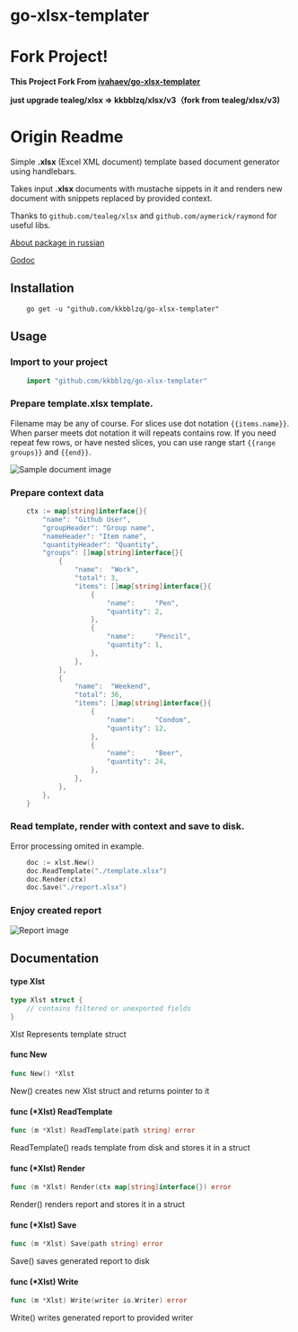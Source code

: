 # go-xlsx-templater

# Fork Project!

**This Project Fork From [ivahaev/go-xlsx-templater](github.com/ivahaev/go-xlsx-templater)**

**just upgrade tealeg/xlsx => kkbblzq/xlsx/v3（fork from tealeg/xlsx/v3)**

# Origin Readme

Simple **.xlsx** (Excel XML document) template based document generator using handlebars.

Takes input **.xlsx** documents with mustache sippets in it and renders new document with snippets replaced by provided context.

Thanks to `github.com/tealeg/xlsx` and `github.com/aymerick/raymond` for useful libs.

[About package in russian](http://ivahaev.ru/go-xlsx-templater/)

[Godoc](https://godoc.org/github.com/ivahaev/go-xlsx-templater)

## Installation

```
    go get -u "github.com/kkbblzq/go-xlsx-templater"
```

## Usage

### Import to your project

```go
    import "github.com/kkbblzq/go-xlsx-templater"
```

### Prepare **template.xlsx** template.
Filename may be any of course. For slices use dot notation `{{items.name}}`. When parser meets dot notation it will repeats contains row. If you need repeat few rows, or have nested slices, you can use range start `{{range groups}}` and `{{end}}`.

![Sample document image](./template.png)

### Prepare context data

```go
    ctx := map[string]interface{}{
        "name": "Github User",
        "groupHeader": "Group name",
        "nameHeader": "Item name",
        "quantityHeader": "Quantity",
        "groups": []map[string]interface{}{
            {
                "name":  "Work",
                "total": 3,
                "items": []map[string]interface{}{
                    {
                        "name":     "Pen",
                        "quantity": 2,
                    },
                    {
                        "name":     "Pencil",
                        "quantity": 1,
                    },
                },
            },
            {
                "name":  "Weekend",
                "total": 36,
                "items": []map[string]interface{}{
                    {
                        "name":     "Condom",
                        "quantity": 12,
                    },
                    {
                        "name":     "Beer",
                        "quantity": 24,
                    },
                },
            },
        },
    }
```

### Read template, render with context and save to disk.
Error processing omited in example.

```go
    doc := xlst.New()
	doc.ReadTemplate("./template.xlsx")
	doc.Render(ctx)
	doc.Save("./report.xlsx")
```

### Enjoy created report

![Report image](./report.png)

## Documentation

#### type Xlst

```go
type Xlst struct {
    // contains filtered or unexported fields
}
```

Xlst Represents template struct

#### func  New

```go
func New() *Xlst
```
New() creates new Xlst struct and returns pointer to it

#### func (*Xlst) ReadTemplate

```go
func (m *Xlst) ReadTemplate(path string) error
```
ReadTemplate() reads template from disk and stores it in a struct

#### func (*Xlst) Render

```go
func (m *Xlst) Render(ctx map[string]interface{}) error
```
Render() renders report and stores it in a struct

#### func (*Xlst) Save

```go
func (m *Xlst) Save(path string) error
```
Save() saves generated report to disk

#### func (*Xlst) Write

```go
func (m *Xlst) Write(writer io.Writer) error
```
Write() writes generated report to provided writer
